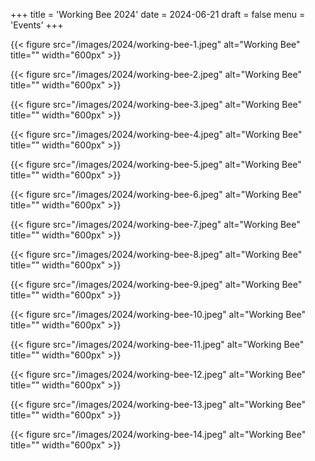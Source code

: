 +++
title = 'Working Bee 2024'
date = 2024-06-21
draft = false
menu = 'Events'
+++

{{< figure src="/images/2024/working-bee-1.jpeg" alt="Working Bee" title="" width="600px" >}}

{{< figure src="/images/2024/working-bee-2.jpeg" alt="Working Bee" title="" width="600px" >}}

{{< figure src="/images/2024/working-bee-3.jpeg" alt="Working Bee" title="" width="600px" >}}

{{< figure src="/images/2024/working-bee-4.jpeg" alt="Working Bee" title="" width="600px" >}}

{{< figure src="/images/2024/working-bee-5.jpeg" alt="Working Bee" title="" width="600px" >}}

{{< figure src="/images/2024/working-bee-6.jpeg" alt="Working Bee" title="" width="600px" >}}

{{< figure src="/images/2024/working-bee-7.jpeg" alt="Working Bee" title="" width="600px" >}}

{{< figure src="/images/2024/working-bee-8.jpeg" alt="Working Bee" title="" width="600px" >}}

{{< figure src="/images/2024/working-bee-9.jpeg" alt="Working Bee" title="" width="600px" >}}

{{< figure src="/images/2024/working-bee-10.jpeg" alt="Working Bee" title="" width="600px" >}}

{{< figure src="/images/2024/working-bee-11.jpeg" alt="Working Bee" title="" width="600px" >}}

{{< figure src="/images/2024/working-bee-12.jpeg" alt="Working Bee" title="" width="600px" >}}

{{< figure src="/images/2024/working-bee-13.jpeg" alt="Working Bee" title="" width="600px" >}}

{{< figure src="/images/2024/working-bee-14.jpeg" alt="Working Bee" title="" width="600px" >}}
